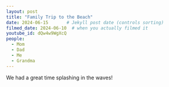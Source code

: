 ```yaml
---
layout: post
title: "Family Trip to the Beach"
date: 2024-06-15       # Jekyll post date (controls sorting)
filmed_date: 2024-06-10  # when you actually filmed it
youtube_id: dQw4w9WgXcQ
people:
  - Mom
  - Dad
  - Me
  - Grandma
---
```

We had a great time splashing in the waves!
